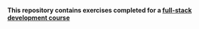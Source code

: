 **This repository contains exercises completed for a [full-stack development course](https://fullstackopen.com/en/#course-contents)**
